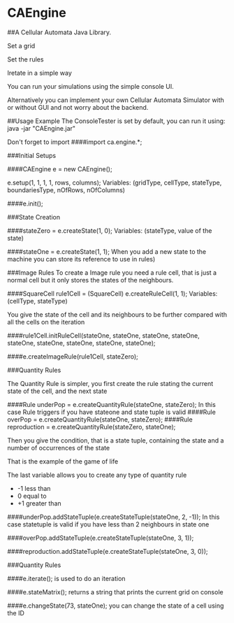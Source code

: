 # CAEngine
##A Cellular Automata Java Library.

Set a grid

Set the rules

Iretate in a simple way

You can run your simulations using the simple console UI.

Alternatively you can implement your own Cellular Automata Simulator with or without GUI and not worry about the backend.


##Usage Example
The ConsoleTester is set by default, you can run it using:
java -jar "CAEngine.jar" 

Don't forget to import
####import ca.engine.*;


###Initial Setups

####CAEngine e = new CAEngine();

e.setup(1, 1, 1, 1, rows, columns); 
Variables: (gridType, cellType, stateType, boundariesType, nOfRows, nOfColumns)

####e.init();

###State Creation

####stateZero = e.createState(1, 0);
Variables: (stateType, value of the state)

####stateOne = e.createState(1, 1);
When you add a new state to the machine you can store its reference to use in rules)

###Image Rules
To create a Image rule you need a rule cell, that is just a normal cell but it only stores the states of the neighbours.

####SquareCell rule1Cell = (SquareCell) e.createRuleCell(1, 1);
Variables: (cellType, stateType)

You give the state of the cell and its neighbours to be further compared with all the cells on the iteration

####rule1Cell.initRuleCell(stateOne, stateOne, stateOne, stateOne, stateOne, stateOne, stateOne, stateOne, stateOne);

####e.createImageRule(rule1Cell, stateZero);

###Quantity Rules

The Quantity Rule is simpler, you first create the rule stating the current state of the cell, and the next state  

####Rule underPop = e.createQuantityRule(stateOne, stateZero);
In this case Rule triggers if you have stateone and state tuple  is valid
####Rule overPop = e.createQuantityRule(stateOne, stateZero);
####Rule reproduction = e.createQuantityRule(stateZero, stateOne);

Then you give the condition, that is a state tuple, containing the state and a number of occurrences of the state

That is the example of the game of life

The last variable allows you to create any type of quantity rule
- -1 less than
- 0 equal to
- +1 greater than

####underPop.addStateTuple(e.createStateTuple(stateOne, 2, -1));
In this case statetuple is valid if you have less than 2 neighbours in state one

####overPop.addStateTuple(e.createStateTuple(stateOne, 3, 1));

####reproduction.addStateTuple(e.createStateTuple(stateOne, 3, 0));


###Quantity Rules

####e.iterate();
is used to do an iteration

####e.stateMatrix();
returns a string that prints the current grid on console

####e.changeState(73, stateOne);
you can change the state of a cell using the ID

